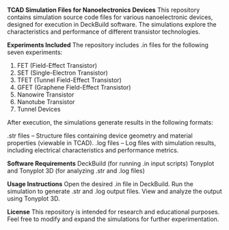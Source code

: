 **TCAD Simulation Files for Nanoelectronics Devices**
This repository contains simulation source code files for various nanoelectronic devices, designed for execution in DeckBuild software. The simulations explore the characteristics and performance of different transistor technologies.

**Experiments Included**
The repository includes .in files for the following seven experiments:

1. FET (Field-Effect Transistor)
2. SET (Single-Electron Transistor)
3. TFET (Tunnel Field-Effect Transistor)
4. GFET (Graphene Field-Effect Transistor)
5. Nanowire Transistor
6. Nanotube Transistor
7. Tunnel Devices

After execution, the simulations generate results in the following formats:

.str files – Structure files containing device geometry and material properties (viewable in TCAD).
.log files – Log files with simulation results, including electrical characteristics and performance metrics.

**Software Requirements**
DeckBuild (for running .in input scripts)
Tonyplot and Tonyplot 3D (for analyzing .str and .log files)

**Usage Instructions**
Open the desired .in file in DeckBuild.
Run the simulation to generate .str and .log output files.
View and analyze the output using Tonyplot 3D.

**License**
This repository is intended for research and educational purposes. Feel free to modify and expand the simulations for further experimentation.
